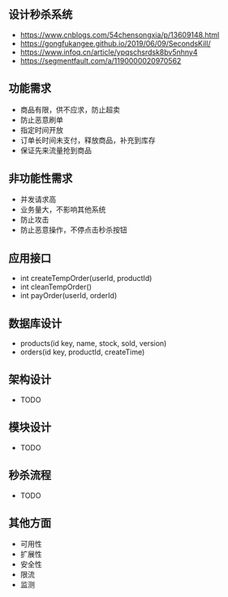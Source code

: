 ## 设计秒杀系统
- https://www.cnblogs.com/54chensongxia/p/13609148.html
- https://gongfukangee.github.io/2019/06/09/SecondsKill/
- https://www.infoq.cn/article/ypqschsrdsk8bv5nhny4
- https://segmentfault.com/a/1190000020970562

## 功能需求
- 商品有限，供不应求，防止超卖
- 防止恶意刷单
- 指定时间开放
- 订单长时间未支付，释放商品，补充到库存
- 保证先来流量抢到商品

## 非功能性需求
- 并发请求高
- 业务量大，不影响其他系统
- 防止攻击
- 防止恶意操作，不停点击秒杀按钮

## 应用接口
- int createTempOrder(userId, productId)
- int cleanTempOrder()
- int payOrder(userId, orderId)

## 数据库设计
- products(id key, name, stock, sold, version)
- orders(id key, productId, createTime)

## 架构设计
- TODO

## 模块设计
- TODO

## 秒杀流程
- TODO

## 其他方面
- 可用性
- 扩展性
- 安全性
- 限流
- 监测
